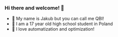### Hi there and welcome! 👋
* 🦈 My name is Jakub but you can call me QBI!
* 🏫 I am a 17 year old high school student in Poland
* 🤖 I love automatization and optimization!


<!--
**qbibubi/qbibubi** is a ✨ _special_ ✨ repository because its `README.md` (this file) appears on your GitHub profile.

Here are some ideas to get you started:

- 🔭 I’m currently working on ...
- 🌱 I’m currently learning ...
- 👯 I’m looking to collaborate on ...
- 🤔 I’m looking for help with ...
- 💬 Ask me about ...
- 📫 How to reach me: ...
- 😄 Pronouns: ...
- ⚡ Fun fact: ...
-->
